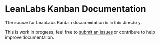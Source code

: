 # LeanLabs Kanban Documentation

The source for LeanLabs Kanban documentation is in this directory.

This is work in progress, feel free to [submit an issues](https://gitlab.com/leanlabsio/kanban/issues) or contribute to help improve documentation.
